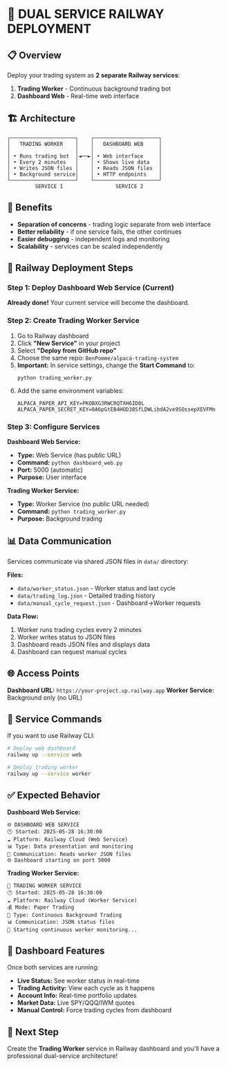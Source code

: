 # 🚀 DUAL SERVICE RAILWAY DEPLOYMENT

## 📋 Overview
Deploy your trading system as **2 separate Railway services**:
1. **Trading Worker** - Continuous background trading bot
2. **Dashboard Web** - Real-time web interface

## 🏗️ Architecture

```
┌─────────────────────┐    ┌─────────────────────┐
│   TRADING WORKER    │    │   DASHBOARD WEB     │
│                     │    │                     │
│ • Runs trading bot  │◄──►│ • Web interface     │
│ • Every 2 minutes   │    │ • Shows live data   │
│ • Writes JSON files │    │ • Reads JSON files  │
│ • Background service│    │ • HTTP endpoints    │
└─────────────────────┘    └─────────────────────┘
         SERVICE 1                 SERVICE 2
```

## 🎯 Benefits
- **Separation of concerns** - trading logic separate from web interface
- **Better reliability** - if one service fails, the other continues
- **Easier debugging** - independent logs and monitoring
- **Scalability** - services can be scaled independently

## 🚀 Railway Deployment Steps

### Step 1: Deploy Dashboard Web Service (Current)
**Already done!** Your current service will become the dashboard.

### Step 2: Create Trading Worker Service
1. Go to Railway dashboard
2. Click **"New Service"** in your project
3. Select **"Deploy from GitHub repo"**
4. Choose the same repo: `BenPomme/alpaca-trading-system`
5. **Important:** In service settings, change the **Start Command** to:
   ```
   python trading_worker.py
   ```
6. Add the same environment variables:
   ```
   ALPACA_PAPER_API_KEY=PKOBXG3RWCRQTXH6ID0L
   ALPACA_PAPER_SECRET_KEY=8A6pGtEB4HOD38SfLDWLibdA2ve9SOssepXEVFMn
   ```

### Step 3: Configure Services

**Dashboard Web Service:**
- **Type:** Web Service (has public URL)
- **Command:** `python dashboard_web.py`
- **Port:** 5000 (automatic)
- **Purpose:** User interface

**Trading Worker Service:**
- **Type:** Worker Service (no public URL needed)
- **Command:** `python trading_worker.py`
- **Purpose:** Background trading

## 📊 Data Communication

Services communicate via shared JSON files in `data/` directory:

**Files:**
- `data/worker_status.json` - Worker status and last cycle
- `data/trading_log.json` - Detailed trading history
- `data/manual_cycle_request.json` - Dashboard→Worker requests

**Data Flow:**
1. Worker runs trading cycles every 2 minutes
2. Worker writes status to JSON files
3. Dashboard reads JSON files and displays data
4. Dashboard can request manual cycles

## 🌐 Access Points

**Dashboard URL:** `https://your-project.up.railway.app`
**Worker Service:** Background only (no URL)

## 🔧 Service Commands

If you want to use Railway CLI:

```bash
# Deploy web dashboard
railway up --service web

# Deploy trading worker  
railway up --service worker
```

## ✅ Expected Behavior

**Dashboard Web Service:**
```
🌐 DASHBOARD WEB SERVICE
🕐 Started: 2025-05-28 16:30:00
☁️ Platform: Railway Cloud (Web Service)
📊 Type: Data presentation and monitoring
🔗 Communication: Reads worker JSON files
🌐 Dashboard starting on port 5000
```

**Trading Worker Service:**
```
🤖 TRADING WORKER SERVICE
🕐 Started: 2025-05-28 16:30:00
☁️ Platform: Railway Cloud (Worker Service)
💰 Mode: Paper Trading
🔄 Type: Continuous Background Trading
📊 Communication: JSON status files
🔄 Starting continuous worker monitoring...
```

## 📱 Dashboard Features

Once both services are running:
- **Live Status:** See worker status in real-time
- **Trading Activity:** View each cycle as it happens
- **Account Info:** Real-time portfolio updates
- **Market Data:** Live SPY/QQQ/IWM quotes
- **Manual Control:** Force trading cycles from dashboard

## 🎯 Next Step
Create the **Trading Worker** service in Railway dashboard and you'll have a professional dual-service architecture!